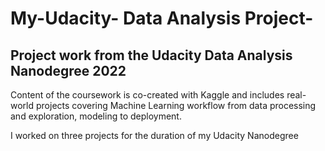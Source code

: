 # My-Udacity- Data Analysis Project-
## Project work from the Udacity Data Analysis Nanodegree 2022 
Content of the coursework is co-created with Kaggle and includes real-world projects covering Machine Learning workflow from data processing and exploration, modeling to deployment.

I worked on three projects for the duration of my Udacity Nanodegree
